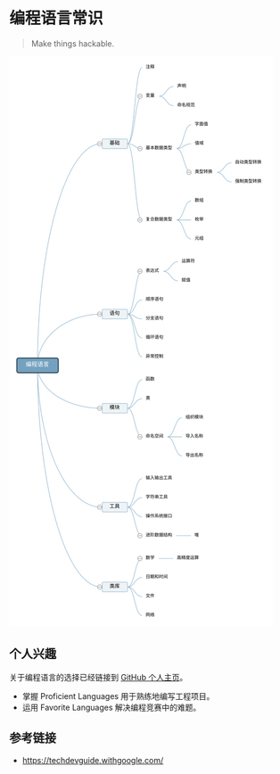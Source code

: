 # 编程语言常识

> Make things hackable.

![编程语言思维导图](编程语言导图.svg)

## 个人兴趣

关于编程语言的选择已经链接到 [GitHub 个人主页](https://github.com/lightyears1998/)。

- 掌握 Proficient Languages 用于熟练地编写工程项目。
- 运用 Favorite Languages 解决编程竞赛中的难题。

## 参考链接

- <https://techdevguide.withgoogle.com/>
